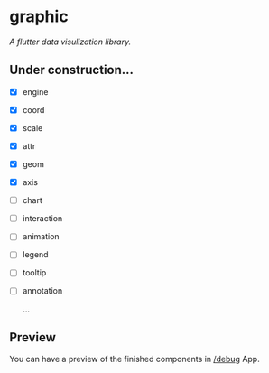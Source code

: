# graphic

*A flutter data visulization library.*



## Under construction...

- [x] engine

- [x] coord

- [x] scale

- [x] attr

- [x] geom

- [x] axis

- [ ] chart

- [ ] interaction

- [ ] animation

- [ ] legend

- [ ] tooltip

- [ ] annotation

  ...

## Preview

You can have a preview of the finished components in [/debug](./debug) App.
